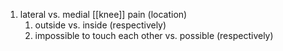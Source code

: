1. lateral vs. medial [[knee]] pain (location)
	1. outside vs. inside (respectively)
	2. impossible to touch each other vs. possible (respectively)